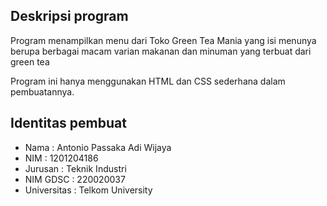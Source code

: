 ## Deskripsi program
Program menampilkan menu dari Toko Green Tea Mania yang isi menunya berupa berbagai macam varian makanan dan minuman yang terbuat dari green tea

Program ini hanya menggunakan HTML dan CSS sederhana dalam pembuatannya.
## Identitas pembuat
- Nama        : Antonio Passaka Adi Wijaya
- NIM         : 1201204186
- Jurusan     : Teknik Industri
- NIM GDSC    : 220020037
- Universitas : Telkom University